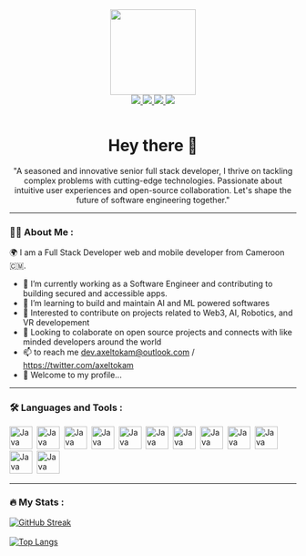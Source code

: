 <div id="header" align="center"
>
  <img src="https://github-production-user-asset-6210df.s3.amazonaws.com/132176744/247093851-b7dfc9ce-304a-4d5e-a8c0-18eebbe52cde.gif" width="150"/>
</div>
<div id="badges" align="center">
  <a href="https://twitter.com/axeltokam" target="_blank"> 
    <img src="https://img.shields.io/badge/Twitter-1d9bf0?style=for-the-badge&logo=Twitter&logoColor=white" />
  </a> 
   <a href="https://github.com/axelthereal" target="_blank">
 <img src="https://img.shields.io/badge/GitHub-000000?style=for-the-badge&logo=GitHub&logoColor=white" />
      </a> 
    <a href="https://linkedin.com/in/axeltokam" target="_blank">
 <img src="https://img.shields.io/badge/LinkedIn-017ccd?style=for-the-badge&logo=linkedin&logoColor=white" />
      </a>  
    <a href="https://www.instagram.com/axeljtokam/" target="_blank">
 <img src="https://img.shields.io/badge/Instagram-e03960?style=for-the-badge&logo=instagram&logoColor=white" />
      </a> 
 <p>
    <img src="https://komarev.com/ghpvc/?username=axelthereal&style=flat-square&color=blue" alt=""/>
 </p>
  <h1>Hey there 👋</h1>
  <p>"A seasoned and innovative senior full stack developer, I thrive on tackling complex problems with cutting-edge technologies. Passionate about intuitive user experiences and open-source collaboration. Let's shape the future of software engineering together."</p>

</div>

<hr/>

### :man_technologist: About Me :
🌍 I am a Full Stack Developer web and mobile developer from Cameroon 🇨🇲.

- :telescope: I’m currently working as a Software Engineer and contributing to building secured and accessible apps.
- 🌱 I’m learning to build and maintain AI and ML powered softwares
- 👀 Interested to contribute on projects related to Web3, AI, Robotics, and VR developement
- 💞️ Looking to colaborate on open source projects and connects with like minded developers around the world
- 📫 to reach me dev.axeltokam@outlook.com / https://twitter.com/axeltokam
- 👋 Welcome to my profile...

<hr/>

### :hammer_and_wrench: Languages and Tools :
<div>
  <img src="https://github.com/axelthereal/axelthereal/assets/132176744/6680b863-1ba9-450b-b296-93097735cb9f.svg" title="Java" alt="Java" width="40" height="40"/>&nbsp;
  <img src="https://github.com/axelthereal/axelthereal/assets/132176744/da9eb016-5777-4b7c-9d3f-7900989c8d8f.svg" title="Java" alt="Java" width="40" height="40"/>&nbsp;
  <img src="https://github.com/axelthereal/axelthereal/assets/132176744/0853d3cd-767c-43b6-9494-d451e0f52f26.svg" title="Java" alt="Java" width="40" height="40"/>&nbsp;
  <img src="https://github.com/axelthereal/axelthereal/assets/132176744/29827f9f-20d1-45a7-b645-c74947ba15f9.svg" title="Java" alt="Java" width="40" height="40"/>&nbsp;
  <img src="https://github.com/axelthereal/axelthereal/assets/132176744/e662ae32-3eb6-4673-9677-607bca21a6eb.svg" title="Java" alt="Java" width="40" height="40"/>&nbsp;
  <img src="https://github.com/axelthereal/axelthereal/assets/132176744/98619572-7b47-4b8e-8e8a-3c0184af8915.svg" title="Java" alt="Java" width="40" height="40"/>&nbsp;
  <img src="https://github.com/axelthereal/axelthereal/assets/132176744/ec47af83-87ad-4b4c-bdc7-859aa38d2847.svg" title="Java" alt="Java" width="40" height="40"/>&nbsp;
  <img src="https://github.com/axelthereal/axelthereal/assets/132176744/98619572-7b47-4b8e-8e8a-3c0184af8915.svg" title="Java" alt="Java" width="40" height="40"/>&nbsp;
  <img src="https://github.com/axelthereal/axelthereal/assets/132176744/7b553019-9b4f-4fbf-95d8-fea7317332f2.svg" title="Java" alt="Java" width="40" height="40"/>&nbsp;
  <img src="https://github.com/axelthereal/axelthereal/assets/132176744/3bb7a8af-8635-4931-91d3-1868b1a818bd.svg" title="Java" alt="Java" width="40" height="40"/>&nbsp;
  <img src="https://github.com/axelthereal/axelthereal/assets/132176744/c568f0a3-1017-41cb-9d22-f05faf6f0ffb.svg" title="Java" alt="Java" width="40" height="40"/>&nbsp;
  <img src="https://github.com/axelthereal/axelthereal/assets/132176744/9247ff12-82c3-4438-9b49-e1de2dae0aaa.svg" title="Java" alt="Java" width="40" height="40"/>&nbsp; 
</div> 

<hr/>


### :fire: My Stats :
[![GitHub Streak](http://github-readme-streak-stats.herokuapp.com?user=axelthereal&theme=dark&background=000000)](https://git.io/streak-stats)
</br></br>
[![Top Langs](https://github-readme-stats.vercel.app/api/top-langs/?username=axelthereal&layout=compact&theme=vision-friendly-dark)](https://github.com/anuraghazra/github-readme-stats)








<!---
axelthereal/axelthereal is a ✨ special ✨ repository because its `README.md` (this file) appears on your GitHub profile.
You can click the Preview link to take a look at your changes.
--->
